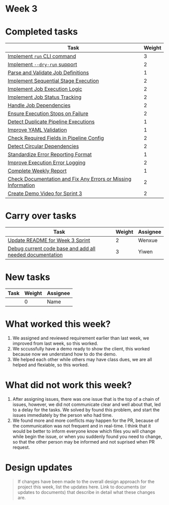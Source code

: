 
# Week 3
# Completed tasks
| Task | Weight |
| ---- | ------ |
|  [Implement `run` CLI command](https://github.com/CS6510-SEA-SP25/t1-cicd/issues/95)    |   3     |
|  [Implement `--dry-run` support](https://github.com/CS6510-SEA-SP25/t1-cicd/issues/72)    |   2     |
|  [Parse and Validate Job Definitions](https://github.com/CS6510-SEA-SP25/t1-cicd/issues/84)    |   1     |
|  [Implement Sequential Stage Execution](https://github.com/CS6510-SEA-SP25/t1-cicd/issues/96)    |   2     |
|  [Implement Job Execution Logic](https://github.com/CS6510-SEA-SP25/t1-cicd/issues/46)    |   2     |
|  [Implement Job Status Tracking](https://github.com/CS6510-SEA-SP25/t1-cicd/issues/47)    |   2     |
|  [Handle Job Dependencies](https://github.com/CS6510-SEA-SP25/t1-cicd/issues/82)    |   2     |
|  [Ensure Execution Stops on Failure](https://github.com/CS6510-SEA-SP25/t1-cicd/issues/74)    |   2     |
|  [Detect Duplicate Pipeline Executions](https://github.com/CS6510-SEA-SP25/t1-cicd/issues/45)    |   1     |
|  [Improve YAML Validation](https://github.com/CS6510-SEA-SP25/t1-cicd/issues/75)    |   1     |
|  [Check Required Fields in Pipeline Config](https://github.com/CS6510-SEA-SP25/t1-cicd/issues/86)    |   2     |
|  [Detect Circular Dependencies](https://github.com/CS6510-SEA-SP25/t1-cicd/issues/)    |   2     |
|  [Standardize Error Reporting Format](https://github.com/CS6510-SEA-SP25/t1-cicd/issues/62)    |   1     |
|  [Improve Execution Error Logging](https://github.com/CS6510-SEA-SP25/t1-cicd/issues/79)    |   2     |
|  [Complete Weekly Report](https://github.com/CS6510-SEA-SP25/t1-cicd/issues/97)    |   1     |
|  [Check Documentation and Fix Any Errors or Missing Information](https://github.com/CS6510-SEA-SP25/t1-cicd/issues/99)    |   2     |
|  [Create Demo Video for Sprint 3](https://github.com/CS6510-SEA-SP25/t1-cicd/issues/98)    |   2     |


# Carry over tasks
| Task | Weight | Assignee |
| ---- | ------ | -------- |
| [Update README for Week 3 Sprint](https://github.com/CS6510-SEA-SP25/t1-cicd/issues/87) | 2 | Wenxue |
| [Debug current code base and add all needed documentation](https://github.com/CS6510-SEA-SP25/t1-cicd/issues/101) | 3 | Yiwen |


# New tasks
| Task | Weight | Assignee |
| ---- | ------ | -------- |
| [](https://github.com/CS6510-SEA-SP25/t1-cicd/issues/) | 0 | Name |


# What worked this week?
1. We assigned and reviewed requirement earlier than last week, we improved from last week, so this worked. 
2. We sccussfully have a demo ready to show the client, this worked because now we understand how to do the demo. 
3. We helped each other while others may have class dues, we are all helped and flexiable, so this worked. 

# What did not work this week?
1. After assigning issues, there was one issue that is the top of a chain of issues, however, we did not communicate clear and well about that, led to a delay for the tasks. We solved by found this problem, and start the issues immediately by the person who had time. 
2. We found more and more conflicts may happen for the PR, because of the communication was not frequent and in real-time. I think that it would be better to inform everyone know which files you will change while begin the issue, or when you suddenly found you need to change, so that the other person may be informed and not suprised when PR request. 

# Design updates

> If changes have been made to the overall design approach for the project this week, list the updates here. Link to documents (or updates to documents) that describe in detail what these changes are.
